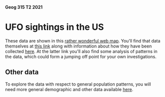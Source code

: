**Geog 315 T2 2021**

# UFO sightings in the US
These data are shown in this [rather wonderful web map](https://metrocosm.com/ufo-sightings-map.html). You'll find that data themselves at [this link](https://metrocosm.com/sightings11.geojson) along with information about how they have been collected [here](http://metrocosm.com/map-of-ufo-sightings/). At the latter link you'll also find some analysis of patterns in the data, which could form a jumping off point for your own investigations.

## Other data
To explore the data with respect to general population patterns, you will need more general demographic and other data available [here](../us-census-data.md).
